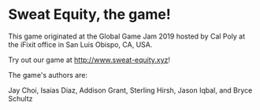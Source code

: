 Sweat Equity, the game!
===


This game originated at the Global Game Jam 2019 hosted by Cal Poly at the iFixit office in San Luis Obispo, CA, USA.

Try out our game at http://www.sweat-equity.xyz!

The game's authors are:

Jay Choi, 
Isaias Diaz, 
Addison Grant, 
Sterling Hirsh, 
Jason Iqbal, and
Bryce Schultz
